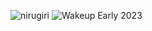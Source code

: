 ![nirugiri](https://img.shields.io/static/v1?label=nirugiri&message=1297501&color=ff69b4)
![Wakeup Early 2023](https://img.shields.io/badge/Wakeup_Early_2023-17/19-blue)
